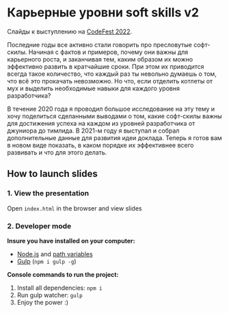 # Карьерные уровни soft skills v2

Слайды к выступлению на [CodeFest 2022](https://12.codefest.ru/).

Последние годы все активно стали говорить про пресловутые софт-скилы. Начиная с фактов и примеров, почему они важны для карьерного роста, и заканчивая тем, каким образом их можно эффективно развить в кратчайшие сроки. При этом их приводится всегда такое количество, что каждый раз ты невольно думаешь о том, что всё это прокачать невозможно. Но что, если отделить котлеты от мух и выделить необходимые навыки для каждого уровня разработчика?

В течение 2020 года я проводил большое исследование на эту тему и хочу поделиться сделанными выводами о том, какие софт-скилы важны для достижения успеха на каждом из уровней разработчика от джуниора до тимлида. В 2021-м году я выступал и собрал дополнительные данные для развития идеи доклада. Теперь я готов вам в новом виде показать, в каком порядке их эффективнее всего развивать и что для этого делать.

## How to launch slides
### 1. View the presentation
Open `index.html` in the browser and view slides

### 2. Developer mode

__Insure you have installed on your computer:__

* [Node.js](https://nodejs.org/en/download/) and [path variables](http://stackoverflow.com/questions/8278143/node-js-how-to-run-node-command-from-any-path)
* [Gulp](http://gulpjs.com/) (`npm i gulp -g`)

__Console commands to run the project:__

1. Install all dependenсies: `npm i`
2. Run gulp watcher: `gulp`
3. Enjoy the power :)

